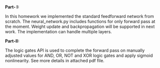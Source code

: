 **Part- I:**

In this homework we implemented the standard feedforward network from
scratch. The neural\_network.py includes functions for only forward pass
at the moment. Weight update and backpropagation will be supported in
next work. The implementation can handle multiple layers.

**Part-II:**

The logic gates API is used to complete the forward pass on manually
adjusted values for AND, OR, NOT and XOR logic gates and apply sigmoid
nonlinearity. See more details in attached pdf file.
